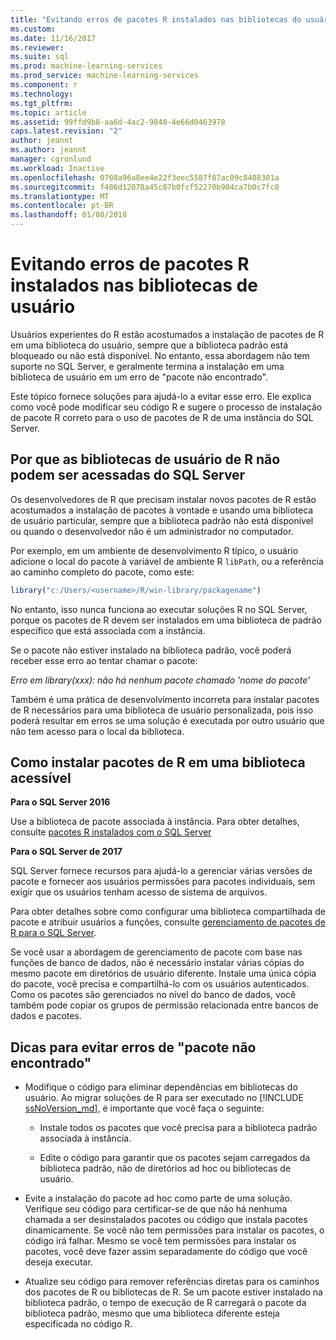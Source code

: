 ```yaml
---
title: "Evitando erros de pacotes R instalados nas bibliotecas do usuário | Microsoft Docs"
ms.custom: 
ms.date: 11/16/2017
ms.reviewer: 
ms.suite: sql
ms.prod: machine-learning-services
ms.prod_service: machine-learning-services
ms.component: r
ms.technology: 
ms.tgt_pltfrm: 
ms.topic: article
ms.assetid: 99ffd9b8-aa6d-4ac2-9840-4e66d0463978
caps.latest.revision: "2"
author: jeannt
ms.author: jeannt
manager: cgronlund
ms.workload: Inactive
ms.openlocfilehash: 0708a96a8ee4e22f3eec5587f87ac09c8408301a
ms.sourcegitcommit: f486d12078a45c87b0fcf52270b904ca7b0c7fc8
ms.translationtype: MT
ms.contentlocale: pt-BR
ms.lasthandoff: 01/08/2018
---
```

# <a name="avoiding-errors-on-r-packages-installed-in-user-libraries"></a>Evitando erros de pacotes R instalados nas bibliotecas de usuário

Usuários experientes do R estão acostumados a instalação de pacotes de R em uma biblioteca do usuário, sempre que a biblioteca padrão está bloqueado ou não está disponível. No entanto, essa abordagem não tem suporte no SQL Server, e geralmente termina a instalação em uma biblioteca de usuário em um erro de "pacote não encontrado".

Este tópico fornece soluções para ajudá-lo a evitar esse erro. Ele explica como você pode modificar seu código R e sugere o processo de instalação de pacote R correto para o uso de pacotes de R de uma instância do SQL Server.

## <a name="why-r-user-libraries-cannot-be-accessed-from-sql-server"></a>Por que as bibliotecas de usuário de R não podem ser acessadas do SQL Server

Os desenvolvedores de R que precisam instalar novos pacotes de R estão acostumados a instalação de pacotes à vontade e usando uma biblioteca de usuário particular, sempre que a biblioteca padrão não está disponível ou quando o desenvolvedor não é um administrador no computador.

Por exemplo, em um ambiente de desenvolvimento R típico, o usuário adicione o local do pacote à variável de ambiente R `libPath`, ou a referência ao caminho completo do pacote, como este:

```R
library("c:/Users/<username>/R/win-library/packagename")
```

No entanto, isso nunca funciona ao executar soluções R no SQL Server, porque os pacotes de R devem ser instalados em uma biblioteca de padrão específico que está associada com a instância.

Se o pacote não estiver instalado na biblioteca padrão, você poderá receber esse erro ao tentar chamar o pacote:

*Erro em library(xxx): não há nenhum pacote chamado 'nome do pacote'*

Também é uma prática de desenvolvimento incorreta para instalar pacotes de R necessários para uma biblioteca de usuário personalizada, pois isso poderá resultar em erros se uma solução é executada por outro usuário que não tem acesso para o local da biblioteca.

## <a name="how-to-install-r-packages-to-an-accessible-library"></a>Como instalar pacotes de R em uma biblioteca acessível

**Para o SQL Server 2016**

Use a biblioteca de pacote associada à instância. Para obter detalhes, consulte [pacotes R instalados com o SQL Server](installing-and-managing-r-packages.md)

**Para o SQL Server de 2017**

SQL Server fornece recursos para ajudá-lo a gerenciar várias versões de pacote e fornecer aos usuários permissões para pacotes individuais, sem exigir que os usuários tenham acesso de sistema de arquivos.

Para obter detalhes sobre como configurar uma biblioteca compartilhada de pacote e atribuir usuários a funções, consulte [gerenciamento de pacotes de R para o SQL Server](r-package-management-for-sql-server-r-services.md).

Se você usar a abordagem de gerenciamento de pacote com base nas funções de banco de dados, não é necessário instalar várias cópias do mesmo pacote em diretórios de usuário diferente. Instale uma única cópia do pacote, você precisa e compartilhá-lo com os usuários autenticados. Como os pacotes são gerenciados no nível do banco de dados, você também pode copiar os grupos de permissão relacionada entre bancos de dados e pacotes.

## <a name="tips-for-avoiding-package-not-found-errors"></a>Dicas para evitar erros de "pacote não encontrado"

+ Modifique o código para eliminar dependências em bibliotecas do usuário. Ao migrar soluções de R para ser executado no [!INCLUDE [ssNoVersion_md](..\..\includes\ssnoversion-md.md)], é importante que você faça o seguinte:

    + Instale todos os pacotes que você precisa para a biblioteca padrão associada à instância.

    + Edite o código para garantir que os pacotes sejam carregados da biblioteca padrão, não de diretórios ad hoc ou bibliotecas de usuário.

+ Evite a instalação do pacote ad hoc como parte de uma solução. Verifique seu código para certificar-se de que não há nenhuma chamada a ser desinstalados pacotes ou código que instala pacotes dinamicamente. Se você não tem permissões para instalar os pacotes, o código irá falhar. Mesmo se você tem permissões para instalar os pacotes, você deve fazer assim separadamente do código que você deseja executar.

+ Atualize seu código para remover referências diretas para os caminhos dos pacotes de R ou bibliotecas de R. Se um pacote estiver instalado na biblioteca padrão, o tempo de execução de R carregará o pacote da biblioteca padrão, mesmo que uma biblioteca diferente esteja especificada no código R.

